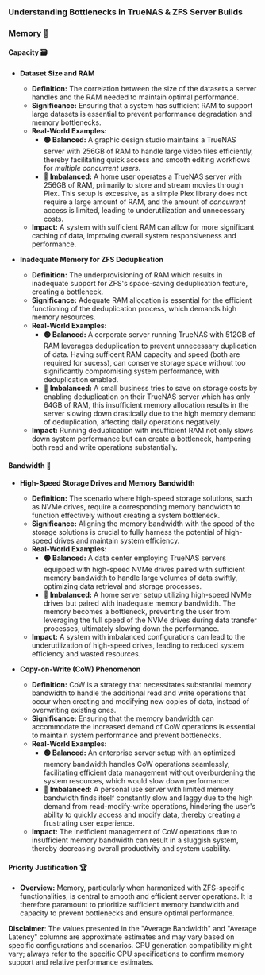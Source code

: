 ### Understanding Bottlenecks in TrueNAS & ZFS Server Builds

### Memory 🧠

#### Capacity 🗃️

- **Dataset Size and RAM**
  - **Definition:** The correlation between the size of the datasets a server handles and the RAM needed to maintain optimal performance.
  - **Significance:** Ensuring that a system has sufficient RAM to support large datasets is essential to prevent performance degradation and memory bottlenecks.
  - **Real-World Examples:**
      - **🟢 Balanced:** A graphic design studio maintains a TrueNAS server with 256GB of RAM to handle large video files efficiently, thereby facilitating quick access and smooth editing workflows for *multiple concurrent users.*
      - **🔴 Imbalanced:** A home user operates a TrueNAS server with 256GB of RAM, primarily to store and stream movies through Plex. This setup is excessive, as a simple Plex library does not require a large amount of RAM, and the amount of *concurrent* access is limited, leading to underutilization and unnecessary costs.
  - **Impact:** A system with sufficient RAM can allow for more significant caching of data, improving overall system responsiveness and performance.

- **Inadequate Memory for ZFS Deduplication**
  - **Definition:** The underprovisioning of RAM which results in inadequate support for ZFS's space-saving deduplication feature, creating a bottleneck.
  - **Significance:** Adequate RAM allocation is essential for the efficient functioning of the deduplication process, which demands high memory resources.
  - **Real-World Examples:**
      - **🟢 Balanced:** A corporate server running TrueNAS with 512GB of RAM leverages deduplication to prevent unnecessary duplication of data. Having sufficent RAM capacity and speed (both are required for sucess), can conserve storage space without too significantly compromising system performance, with deduplication enabled.
      - **🔴 Imbalanced:** A small business tries to save on storage costs by enabling deduplication on their TrueNAS server which has only 64GB of RAM, this insufficient memory allocation results in the server slowing down drastically due to the high memory demand of deduplication, affecting daily operations negatively.
  - **Impact:** Running deduplication with insufficient RAM not only slows down system performance but can create a bottleneck, hampering both read and write operations substantially.

#### Bandwidth 🚀

- **High-Speed Storage Drives and Memory Bandwidth**
  - **Definition:** The scenario where high-speed storage solutions, such as NVMe drives, require a corresponding memory bandwidth to function effectively without creating a system bottleneck.
  - **Significance:** Aligning the memory bandwidth with the speed of the storage solutions is crucial to fully harness the potential of high-speed drives and maintain system efficiency.
  - **Real-World Examples:**
      - **🟢 Balanced:** A data center employing TrueNAS servers equipped with high-speed NVMe drives paired with sufficient memory bandwidth to handle large volumes of data swiftly, optimizing data retrieval and storage processes.
      - **🔴 Imbalanced:** A home server setup utilizing high-speed NVMe drives but paired with inadequate memory bandwidth. The memory becomes a bottleneck, preventing the user from leveraging the full speed of the NVMe drives during data transfer processes, ultimately slowing down the performance.
  - **Impact:** A system with imbalanced configurations can lead to the underutilization of high-speed drives, leading to reduced system efficiency and wasted resources.

- **Copy-on-Write (CoW) Phenomenon**
  - **Definition:** CoW is a strategy that necessitates substantial memory bandwidth to handle the additional read and write operations that occur when creating and modifying new copies of data, instead of overwriting existing ones.
  - **Significance:** Ensuring that the memory bandwidth can accommodate the increased demand of CoW operations is essential to maintain system performance and prevent bottlenecks.
  - **Real-World Examples:**
      - **🟢 Balanced:** An enterprise server setup with an optimized memory bandwidth handles CoW operations seamlessly, facilitating efficient data management without overburdening the system resources, which would slow down performance.
      - **🔴 Imbalanced:** A personal use server with limited memory bandwidth finds itself constantly slow and laggy due to the high demand from read-modify-write operations, hindering the user's ability to quickly access and modify data, thereby creating a frustrating user experience.
  - **Impact:** The inefficient management of CoW operations due to insufficient memory bandwidth can result in a sluggish system, thereby decreasing overall productivity and system usability.

#### Priority Justification 🏆

- **Overview:** Memory, particularly when harmonized with ZFS-specific functionalities, is central to smooth and efficient server operations. It is therefore paramount to prioritize sufficient memory bandwidth and capacity to prevent bottlenecks and ensure optimal performance.

**Disclaimer**: The values presented in the "Average Bandwidth" and "Average Latency" columns are approximate estimates and may vary based on specific configurations and scenarios. CPU generation compatibility might vary; always refer to the specific CPU specifications to confirm memory support and relative performance estimates.
